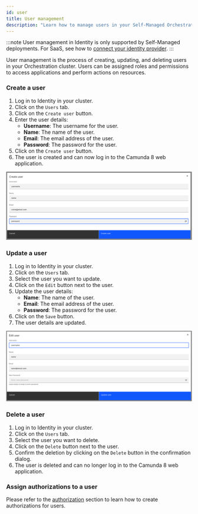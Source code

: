```yaml
---
id: user
title: User management
description: "Learn how to manage users in your Self-Managed Orchestration cluster."
---
```


:::note
User management in Identity is only supported by Self-Managed deployments. For SaaS, see how to [connect your identity provider](http://localhost:3000/docs/next/components/console/manage-organization/external-sso/).
:::

User management is the process of creating, updating, and deleting users in your Orchestration cluster. Users can be assigned roles and permissions to access applications and perform actions on resources.

### Create a user

1. Log in to Identity in your cluster.
2. Click on the `Users` tab.
3. Click on the `Create user` button.
4. Enter the user details:
   - **Username**: The username for the user.
   - **Name**: The name of the user.
   - **Email**: The email address of the user.
   - **Password**: The password for the user.
5. Click on the `Create user` button.
6. The user is created and can now log in to the Camunda 8 web application.

![identity-create-user-tab](./img/create-user-tab.png)

### Update a user

1. Log in to Identity in your cluster.
2. Click on the `Users` tab.
3. Select the user you want to update.
4. Click on the `Edit` button next to the user.
5. Update the user details:
   - **Name**: The name of the user.
   - **Email**: The email address of the user.
   - **Password**: The password for the user.
6. Click on the `Save` button.
7. The user details are updated.

![identity-update-user-tab](./img/update-user-tab.png)

### Delete a user

1. Log in to Identity in your cluster.
2. Click on the `Users` tab.
3. Select the user you want to delete.
4. Click on the `Delete` button next to the user.
5. Confirm the deletion by clicking on the `Delete` button in the confirmation dialog.
6. The user is deleted and can no longer log in to the Camunda 8 web application.

### Assign authorizations to a user

Please refer to the [authorization](./authorization.md) section to learn how to create authorizations for users.
